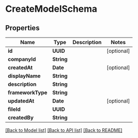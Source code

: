 # CreateModelSchema

## Properties
Name | Type | Description | Notes
------------ | ------------- | ------------- | -------------
**id** | **UUID** |  | [optional] 
**companyId** | **String** |  | 
**createdAt** | **Date** |  | [optional] 
**displayName** | **String** |  | 
**description** | **String** |  | 
**frameworkType** | **String** |  | 
**updatedAt** | **Date** |  | [optional] 
**fileId** | **UUID** |  | 
**createdBy** | **String** |  | 

[[Back to Model list]](../README.md#documentation-for-models) [[Back to API list]](../README.md#documentation-for-api-endpoints) [[Back to README]](../README.md)


